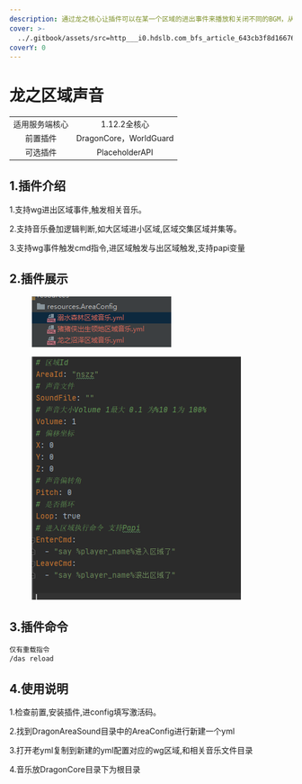```yaml
---
description: 通过龙之核心让插件可以在某一个区域的进出事件来播放和关闭不同的BGM，从而达到进BOSS对战时音乐和进副本时不同。
cover: >-
  ../.gitbook/assets/src=http___i0.hdslb.com_bfs_article_643cb3f8d166763b7f2ea894adeffe7b93301acb.jpg&refer=http___i0.hdslb.jpg
coverY: 0
---
```


# 龙之区域声音

|         |                       |
| :-----: | :-------------------: |
| 适用服务端核心 |       1.12.2全核心       |
|   前置插件  | DragonCore，WorldGuard |
|   可选插件  |     PlaceholderAPI    |

## 1.插件介绍 <a href="#1.-cha-jian-jie-shao" id="1.-cha-jian-jie-shao"></a>

1.支持wg进出区域事件,触发相关音乐。

2.支持音乐叠加逻辑判断,如大区域进小区域,区域交集区域并集等。

3.支持wg事件触发cmd指令,进区域触发与出区域触发,支持papi变量

## 2.插件展示 <a href="#2.-cha-jian-zhan-shi" id="2.-cha-jian-zhan-shi"></a>

<figure><img src="../.gitbook/assets/image (25).png" alt=""><figcaption></figcaption></figure>

<figure><img src="../.gitbook/assets/image (34).png" alt=""><figcaption></figcaption></figure>

## 3.插件命令 <a href="#3.-cha-jian-ming-ling" id="3.-cha-jian-ming-ling"></a>

```
仅有重载指令
/das reload
```

## 4.使用说明 <a href="#4.-shi-yong-shuo-ming" id="4.-shi-yong-shuo-ming"></a>

1.检查前置,安装插件,进config填写激活码。

2.找到DragonAreaSound目录中的AreaConfig进行新建一个yml

3.打开老yml复制到新建的yml配置对应的wg区域,和相关音乐文件目录

4.音乐放DragonCore目录下为根目录

